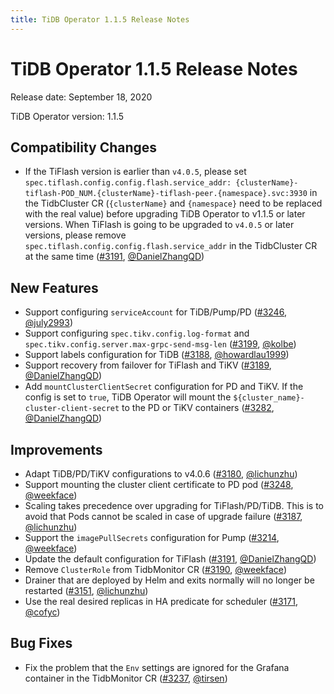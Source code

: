 ```yaml
---
title: TiDB Operator 1.1.5 Release Notes
---
```


# TiDB Operator 1.1.5 Release Notes

Release date: September 18, 2020

TiDB Operator version: 1.1.5

## Compatibility Changes

- If the TiFlash version is earlier than `v4.0.5`, please set `spec.tiflash.config.config.flash.service_addr: {clusterName}-tiflash-POD_NUM.{clusterName}-tiflash-peer.{namespace}.svc:3930` in the TidbCluster CR (`{clusterName}` and `{namespace}` need to be replaced with the real value) before upgrading TiDB Operator to v1.1.5 or later versions. When TiFlash is going to be upgraded to `v4.0.5` or later versions, please remove `spec.tiflash.config.config.flash.service_addr` in the TidbCluster CR at the same time ([#3191](https://github.com/pingcap/tidb-operator/pull/3191), [@DanielZhangQD](https://github.com/DanielZhangQD))

## New Features

- Support configuring `serviceAccount` for TiDB/Pump/PD ([#3246](https://github.com/pingcap/tidb-operator/pull/3246), [@july2993](https://github.com/july2993))
- Support configuring `spec.tikv.config.log-format` and `spec.tikv.config.server.max-grpc-send-msg-len` ([#3199](https://github.com/pingcap/tidb-operator/pull/3199), [@kolbe](https://github.com/kolbe))
- Support labels configuration for TiDB ([#3188](https://github.com/pingcap/tidb-operator/pull/3188), [@howardlau1999](https://github.com/howardlau1999))
- Support recovery from failover for TiFlash and TiKV ([#3189](https://github.com/pingcap/tidb-operator/pull/3189), [@DanielZhangQD](https://github.com/DanielZhangQD))
- Add `mountClusterClientSecret` configuration for PD and TiKV. If the config is set to `true`, TiDB Operator will mount the `${cluster_name}-cluster-client-secret` to the PD or TiKV containers ([#3282](https://github.com/pingcap/tidb-operator/pull/3282), [@DanielZhangQD](https://github.com/DanielZhangQD))

## Improvements

- Adapt TiDB/PD/TiKV configurations to v4.0.6 ([#3180](https://github.com/pingcap/tidb-operator/pull/3180), [@lichunzhu](https://github.com/lichunzhu))
- Support mounting the cluster client certificate to PD pod ([#3248](https://github.com/pingcap/tidb-operator/pull/3248), [@weekface](https://github.com/weekface))
- Scaling takes precedence over upgrading for TiFlash/PD/TiDB. This is to avoid that Pods cannot be scaled in case of upgrade failure ([#3187](https://github.com/pingcap/tidb-operator/pull/3187), [@lichunzhu](https://github.com/lichunzhu))
- Support the `imagePullSecrets` configuration for Pump ([#3214](https://github.com/pingcap/tidb-operator/pull/3214), [@weekface](https://github.com/weekface))
- Update the default configuration for TiFlash ([#3191](https://github.com/pingcap/tidb-operator/pull/3191), [@DanielZhangQD](https://github.com/DanielZhangQD))
- Remove `ClusterRole` from TidbMonitor CR ([#3190](https://github.com/pingcap/tidb-operator/pull/3190), [@weekface](https://github.com/weekface))
- Drainer that are deployed by Helm and exits normally will no longer be restarted ([#3151](https://github.com/pingcap/tidb-operator/pull/3151), [@lichunzhu](https://github.com/lichunzhu))
- Use the real desired replicas in HA predicate for scheduler ([#3171](https://github.com/pingcap/tidb-operator/pull/3171), [@cofyc](https://github.com/cofyc))

## Bug Fixes

- Fix the problem that the `Env` settings are ignored for the Grafana container in the TidbMonitor CR ([#3237](https://github.com/pingcap/tidb-operator/pull/3237), [@tirsen](https://github.com/tirsen))

